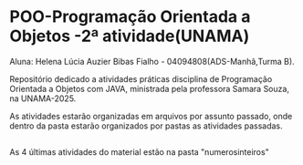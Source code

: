 # POO-Programação Orientada a Objetos -2ª atividade(UNAMA)

Aluna: Helena Lúcia Auzier Bibas Fialho - 04094808(ADS-Manhã,Turma B).

Repositório dedicado a atividades práticas disciplina de Programação Orientada a Objetos com JAVA, ministrada pela professora  Samara Souza, na UNAMA-2025.

As atividades estarão organizadas em arquivos por assunto passado, onde dentro da pasta estarão organizados por pastas as atividades passadas.

##

As 4 últimas atividades do material estão na pasta "numerosinteiros" 